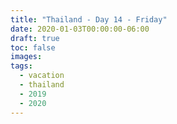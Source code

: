 ```yaml
---
title: "Thailand - Day 14 - Friday"
date: 2020-01-03T00:00:00-06:00
draft: true
toc: false
images:
tags: 
  - vacation
  - thailand
  - 2019
  - 2020
---
```







